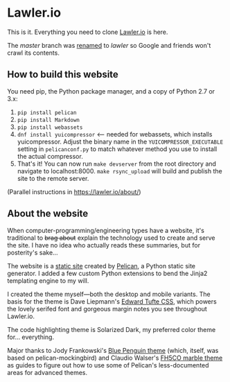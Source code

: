 # Lawler.io

This is it. Everything you need to clone [Lawler.io](https://lawler.io) is here.

The _master_ branch was [renamed](https://stackoverflow.com/questions/53377423/removing-github-profile-repos-from-google-search) to _lawler_ so Google and friends won't crawl its contents.

## How to build this website
You need pip, the Python package manager, and a copy of Python 2.7 or 3.x:

1. `pip install pelican`
2. `pip install Markdown`
3. `pip install webassets`
4. `dnf install yuicompressor` <-- needed for webassets, which installs yuicompressor. Adjust the binary name in the `YUICOMPRESSOR_EXECUTABLE` setting in `pelicanconf.py` to match whatever method you use to install the actual compressor.
5. That's it! You can now run `make devserver` from the root directory and navigate to localhost:8000. `make rsync_upload` will build and publish the site to the remote server.

(Parallel instructions in https://lawler.io/about/)

## About the website

When computer-programming/engineering types have a website, it's traditional to <del>brag about</del> explain the technology used to create and serve the site. I have no idea who actually reads these summaries, but for posterity's sake&hellip;

The website is a [static site](https://en.wikipedia.org/wiki/Static_web_page) created by [Pelican](https://github.com/getpelican/pelican), a Python static site generator. I added a few custom Python extensions to bend the Jinja2 templating engine to my will.

I created the theme myself&mdash;both the desktop and mobile variants. The basis for the theme is Dave Liepmann's [Edward Tufte CSS](https://edwardtufte.github.io/tufte-css/), which powers the lovely serifed font and gorgeous margin notes you see throughout Lawler.io.

The code highlighting theme is Solarized Dark, my preferred color theme for... everything.

Major thanks to Jody Frankowski's [Blue Penguin theme](https://github.com/jody-frankowski/blue-penguin) (which, itself, was based on pelican-mockingbird) and Claudio Walser's [FH5CO marble theme](https://github.com/claudio-walser/pelican-fh5co-marble-example) as guides to figure out how to use some of Pelican's less-documented areas for advanced themes.
